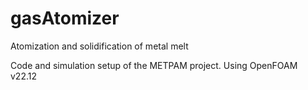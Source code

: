# gasAtomizer

Atomization and solidification of metal melt

Code and simulation setup of the METPAM project. Using OpenFOAM v22.12
